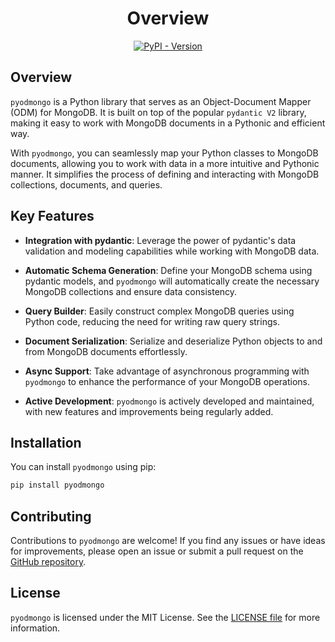 # <center>Overview</center>
[<center>![PyPI - Version](https://img.shields.io/pypi/v/pyodmongo)</center>](https://pypi.org/project/pyodmongo/)

## Overview

`pyodmongo` is a Python library that serves as an Object-Document Mapper (ODM) for MongoDB. It is built on top of the popular `pydantic V2` library, making it easy to work with MongoDB documents in a Pythonic and efficient way.

With `pyodmongo`, you can seamlessly map your Python classes to MongoDB documents, allowing you to work with data in a more intuitive and Pythonic manner. It simplifies the process of defining and interacting with MongoDB collections, documents, and queries.

## Key Features

- **Integration with pydantic**: Leverage the power of pydantic's data validation and modeling capabilities while working with MongoDB data.

- **Automatic Schema Generation**: Define your MongoDB schema using pydantic models, and `pyodmongo` will automatically create the necessary MongoDB collections and ensure data consistency.

- **Query Builder**: Easily construct complex MongoDB queries using Python code, reducing the need for writing raw query strings.

- **Document Serialization**: Serialize and deserialize Python objects to and from MongoDB documents effortlessly.

- **Async Support**: Take advantage of asynchronous programming with `pyodmongo` to enhance the performance of your MongoDB operations.

- **Active Development**: `pyodmongo` is actively developed and maintained, with new features and improvements being regularly added.

## Installation

You can install `pyodmongo` using pip:

```bash
pip install pyodmongo
```

## Contributing

Contributions to `pyodmongo` are welcome! If you find any issues or have ideas for improvements, please open an issue or submit a pull request on the [GitHub repository](https://github.com/mauro-andre/pyodmongo).

## License
`pyodmongo` is licensed under the MIT License. See the [LICENSE file](https://github.com/mauro-andre/pyodmongo/blob/master/LICENSE) for more information.